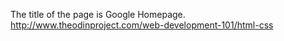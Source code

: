 The title of the page is Google Homepage.
http://www.theodinproject.com/web-development-101/html-css
